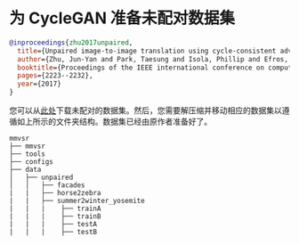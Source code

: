 # 为 CycleGAN 准备未配对数据集

<!-- [DATASET] -->

```bibtex
@inproceedings{zhu2017unpaired,
  title={Unpaired image-to-image translation using cycle-consistent adversarial networks},
  author={Zhu, Jun-Yan and Park, Taesung and Isola, Phillip and Efros, Alexei A},
  booktitle={Proceedings of the IEEE international conference on computer vision},
  pages={2223--2232},
  year={2017}
}
```

您可以从[此处](https://people.eecs.berkeley.edu/~taesung_park/CycleGAN/datasets/)下载未配对的数据集。然后，您需要解压缩并移动相应的数据集以遵循如上所示的文件夹结构。数据集已经由原作者准备好了。

```text
mmvsr
├── mmvsr
├── tools
├── configs
├── data
│   ├── unpaired
│   │   ├── facades
|   |   ├── horse2zebra
|   |   ├── summer2winter_yosemite
|   |   |    ├── trainA
|   |   |    ├── trainB
|   |   |    ├── testA
|   |   |    ├── testB
```
